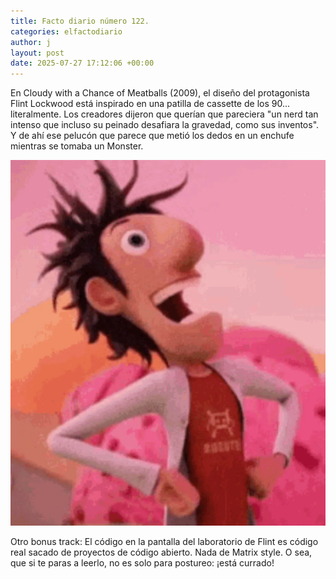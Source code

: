 ```yaml
---
title: Facto diario número 122.
categories: elfactodiario
author: j
layout: post
date: 2025-07-27 17:12:06 +00:00
---
```

En Cloudy with a Chance of Meatballs (2009), el diseño del protagonista Flint Lockwood está inspirado en una patilla de cassette de los 90... literalmente. Los creadores dijeron que querían que pareciera "un nerd tan intenso que incluso su peinado desafiara la gravedad, como sus inventos". Y de ahí ese pelucón que parece que metió los dedos en un enchufe mientras se tomaba un Monster.

![2025_07_27_17_12_16_untitled-1.webp](/assets/2025_07_27_17_12_16_untitled-1.webp)

Otro bonus track: El código en la pantalla del laboratorio de Flint es código real sacado de proyectos de código abierto. Nada de Matrix style. O sea, que si te paras a leerlo, no es solo para postureo: ¡está currado!
